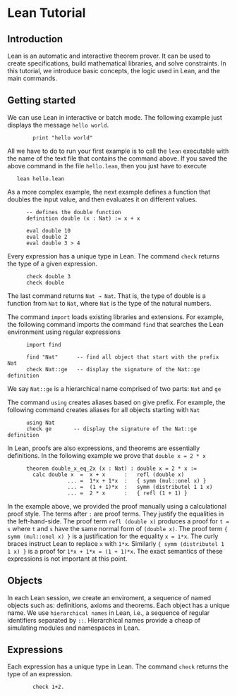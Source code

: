 Lean Tutorial
=============

Introduction
------------

Lean is an automatic and interactive theorem prover. It can be used to
create specifications, build mathematical libraries, and solve
constraints. In this tutorial, we introduce basic concepts, the logic
used in Lean, and the main commands.

Getting started
---------------

We can use Lean in interactive or batch mode.
The following example just displays the message `hello world`.

```lean
        print "hello world"
```

All we have to do to run your first example is to call the `lean` executable
with the name of the text file that contains the command above.
If you saved the above command in the file `hello.lean`, then you just have
to execute

       lean hello.lean

As a more complex example, the next example defines a function that doubles
the input value, and then evaluates it on different values.

```lean
      -- defines the double function
      definition double (x : Nat) := x + x

      eval double 10
      eval double 2
      eval double 3 > 4
```

Every expression has a unique type in Lean. The command `check` returns the
type of a given expression.

```lean
      check double 3
      check double
```

The last command returns `Nat → Nat`. That is, the type of double is a function
from `Nat` to `Nat`, where `Nat` is the type of the natural numbers.

The command `import` loads existing libraries and extensions. For example,
the following command imports the command `find` that searches the Lean environment
using regular expressions

```lean
      import find

      find "Nat"      -- find all object that start with the prefix Nat
      check Nat::ge   -- display the signature of the Nat::ge definition
```

We say `Nat::ge` is a hierarchical name comprised of two parts: `Nat` and `ge`

The command `using` creates aliases based on give prefix. For example, the following
command creates aliases for all objects starting with `Nat`

```lean
      using Nat
      check ge       -- display the signature of the Nat::ge definition
```

In Lean, proofs are also expressions, and theorems are essentially definitions.
In the following example we prove that `double x = 2 * x`

```lean
      theorem double_x_eq_2x (x : Nat) : double x = 2 * x :=
        calc double x  =  x + x      :   refl (double x)
                   ... =  1*x + 1*x  :   { symm (mul::onel x) }
                   ... =  (1 + 1)*x  :   symm (distributel 1 1 x)
                   ... =  2 * x      :   { refl (1 + 1) }
```

In the example above, we provided the proof manually using a calculational proof style.
The terms after `:` are proof terms. They justify the equalities in the left-hand-side.
The proof term `refl (double x)` produces a proof for `t = s` where `t` and `s` have the same
normal form of `(double x)`.  The proof term `{ symm (mul::onel x) }` is a justification for
the equality `x = 1*x`. The curly braces instruct Lean to replace `x` with `1*x`.
Similarly `{ symm (distributel 1 1 x) }` is a proof for `1*x + 1*x = (1 + 1)*x`.
The exact semantics of these expressions is not important at this point.




Objects
-------

In each Lean session, we create an enviroment, a sequence of named
objects such as: definitions, axioms and theorems. Each object has
a unique name. We use `hierarchical names` in Lean, i.e., a sequence
of regular identifiers separated by `::`. Hierarchical names provide
a cheap of simulating modules and namespaces in Lean.

Expressions
-----------

Each expression has a unique type in Lean. The command `check` returns
the type of an expression.

```lean
        check 1+2.
```
